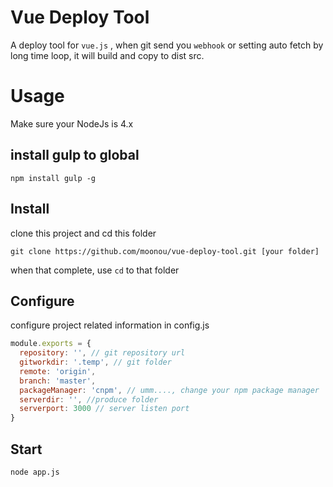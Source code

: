 # Vue Deploy Tool

A deploy tool for `vue.js` , when git send you `webhook` or setting auto fetch by long time loop, it will build and copy to dist src. 

# Usage

Make sure your NodeJs is 4.x

## install gulp to global

``` shell
npm install gulp -g
```

## Install
clone this project and cd this folder
``` shell
git clone https://github.com/moonou/vue-deploy-tool.git [your folder]
```
when that complete, use `cd` to that folder
## Configure
configure project related information in config.js

``` javascript
module.exports = {
  repository: '', // git repository url
  gitworkdir: '.temp', // git folder
  remote: 'origin', 
  branch: 'master',
  packageManager: 'cnpm', // umm...., change your npm package manager
  serverdir: '', //produce folder
  serverport: 3000 // server listen port
}
```
## Start
``` shell
node app.js
```